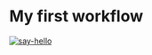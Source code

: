 # My first workflow

[![say-hello](https://github.com/AnrDaemon/hexlet-my-first-workflow/actions/workflows/say-hello.yaml/badge.svg)](https://github.com/AnrDaemon/hexlet-my-first-workflow/actions/workflows/say-hello.yaml)
